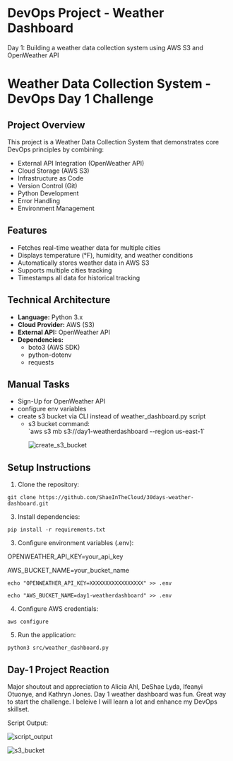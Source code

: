 # DevOps Project - Weather Dashboard

Day 1: Building a weather data collection system using AWS S3 and OpenWeather API

# Weather Data Collection System - DevOps Day 1 Challenge

## Project Overview
This project is a Weather Data Collection System that demonstrates core DevOps principles by combining:
- External API Integration (OpenWeather API)
- Cloud Storage (AWS S3)
- Infrastructure as Code
- Version Control (Git)
- Python Development
- Error Handling
- Environment Management

## Features
- Fetches real-time weather data for multiple cities
- Displays temperature (°F), humidity, and weather conditions
- Automatically stores weather data in AWS S3
- Supports multiple cities tracking
- Timestamps all data for historical tracking

## Technical Architecture
- **Language:** Python 3.x
- **Cloud Provider:** AWS (S3)
- **External API:** OpenWeather API
- **Dependencies:** 
  - boto3 (AWS SDK)
  - python-dotenv
  - requests

## Manual Tasks 
<ul>
  <li>Sign-Up for OpenWeather API</li>
  <li>configure env variables</li>
  <li> create s3 bucket via CLI instead of weather_dashboard.py script
    <ul> 
      <li> s3 bucket command: </li>  
      `aws s3 mb s3://day1-weatherdashboard --region us-east-1`
      
  ![create_s3_bucket](https://github.com/user-attachments/assets/bef90e42-b789-4b02-8e58-035de9a5ed18)       
    </ul>
  </li>
</ul>

## Setup Instructions
1. Clone the repository:

 ```
 git clone https://github.com/ShaeInTheCloud/30days-weather-dashboard.git
 ```

3. Install dependencies:

```
pip install -r requirements.txt
```

3. Configure environment variables (.env):

OPENWEATHER_API_KEY=your_api_key

AWS_BUCKET_NAME=your_bucket_name

```
echo "OPENWEATHER_API_KEY=XXXXXXXXXXXXXXXXX" >> .env
```

```
echo "AWS_BUCKET_NAME=day1-weatherdashboard" >> .env
```

4. Configure AWS credentials:
   
```
aws configure
```

5. Run the application:

```
python3 src/weather_dashboard.py
```

## Day-1 Project Reaction
<p> Major shoutout and appreciation to Alicia Ahl, DeShae Lyda, Ifeanyi Otuonye, and Kathryn Jones. Day 1 weather dashboard was fun. Great way to start the challenge. I beleive I will learn a lot and enhance my DevOps skillset.</p>  

Script Output:

![script_output](https://github.com/user-attachments/assets/fb34be15-53e1-4751-b6a5-a02bd5f381ce)

![s3_bucket](https://github.com/user-attachments/assets/1ea62e9e-050e-4249-911b-fb9ce83ae322)
